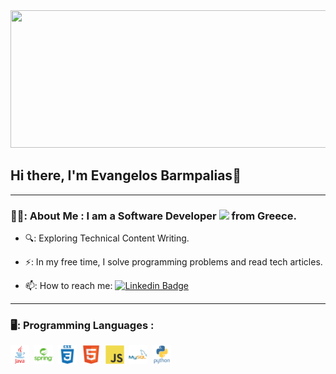 <div align="center">
  <img src="https://media.istockphoto.com/id/1204740322/photo/cpu.jpg?s=612x612&w=0&k=20&c=DSjrMlrtuD42yC5XHtpoc2mqGEYEjk-B-JTDK4McTK8=" width="600" height="220"/>
</div>


## Hi there, I'm Evangelos Barmpalias👋
---

### 👨‍💻: About Me : I am a Software Developer <img src="https://media.giphy.com/media/WUlplcMpOCEmTGBtBW/giphy.gif" width="20"> from Greece.

- 🔍: Exploring Technical Content Writing.

- ⚡: In my free time, I solve programming problems and read tech articles.

- 📫: How to reach me: [![Linkedin Badge](https://img.shields.io/badge/-vaggelisbarb-blue?style=flat&logo=Linkedin&logoColor=white)](https://www.linkedin.com/in/evangelos-barmpalias-488b3b18b/)

---

### 🖥️: Programming Languages :
<div>
  <img src="https://github.com/devicons/devicon/blob/master/icons/java/java-original-wordmark.svg" title="Java" alt="Java" width="30" height="30"/>&nbsp;
  <img src="https://github.com/devicons/devicon/blob/master/icons/spring/spring-original-wordmark.svg" title="Spring" alt="Spring" width="30" height="30"/>&nbsp;
  <img src="https://github.com/devicons/devicon/blob/master/icons/css3/css3-plain-wordmark.svg"  title="CSS3" alt="CSS" width="30" height="30"/>&nbsp;
  <img src="https://github.com/devicons/devicon/blob/master/icons/html5/html5-original.svg" title="HTML5" alt="HTML" width="30" height="30"/>&nbsp;
  <img src="https://github.com/devicons/devicon/blob/master/icons/javascript/javascript-original.svg" title="JavaScript" alt="JavaScript" width="30" height="30"/>&nbsp;
  <img src="https://github.com/devicons/devicon/blob/master/icons/mysql/mysql-original-wordmark.svg" title="MySQL"  alt="MySQL" width="30" height="30"/>&nbsp;
  <img src="https://github.com/devicons/devicon/blob/master/icons/python/python-original-wordmark.svg" title="Python" **alt="Python" width="30" height="30"/>
</div>
<!--
**vaggelisbarb/vaggelisbarb** is a ✨ _special_ ✨ repository because its `README.md` (this file) appears on your GitHub profile.

Here are some ideas to get you started:

- 🔭 I’m currently working on ...
- 🌱 I’m currently learning ...
- 👯 I’m looking to collaborate on ...
- 🤔 I’m looking for help with ...
- 💬 Ask me about ...
- 📫 How to reach me: ...
- 😄 Pronouns: ...
- ⚡ Fun fact: ...
-->
